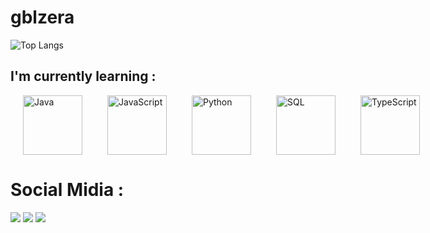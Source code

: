 # gblzera

![Top Langs](https://github-readme-stats.vercel.app/api/top-langs/?username=gblzera&layout=compact&langs_count=10&theme=dark)

## I'm currently learning :


  <div style="display: flex; justify-content: space-around; align-items: center; width: 80%;">
    <img src="https://upload.wikimedia.org/wikipedia/en/3/30/Java_programming_language_logo.svg" alt="Java" style="height: 95px; margin: 0 20px;">
    <img src="https://upload.wikimedia.org/wikipedia/commons/6/6a/JavaScript-logo.png" alt="JavaScript" style="height: 95px; margin: 0 20px;">
    <img src="https://upload.wikimedia.org/wikipedia/commons/c/c3/Python-logo-notext.svg" alt="Python" style="height: 95px; margin: 0 20px;">
    <img src="https://cdn.jsdelivr.net/gh/devicons/devicon@latest/devicon.min.css" alt="SQL" alt="SQL" style="height: 95px; margin: 0 20px;">
    <img src="https://upload.wikimedia.org/wikipedia/commons/4/4c/Typescript_logo_2020.svg" alt="TypeScript" style="height: 95px; margin: 0 20px;">
  </div>

  # Social Midia :

<div> 
  <a href="https://www.instagram.com/gabrielheni_/" target="_blank"><img src="https://img.shields.io/badge/-Instagram-%23E4405F?style=for-the-badge&logo=instagram&logoColor=white" target="_blank"></a>
  <a href = "mailto:gabriel.kpaz@gmail.com"><img src="https://img.shields.io/badge/-Gmail-%23333?style=for-the-badge&logo=gmail&logoColor=white" target="_blank"></a>
  <a href="https://www.linkedin.com/in/gabriel-paz-347935324/" target="_blank"><img src="https://img.shields.io/badge/-LinkedIn-%230077B5?style=for-the-badge&logo=linkedin&logoColor=white" target="_blank"></a> 
  
</div>



